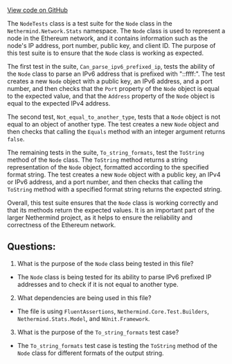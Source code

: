 [View code on GitHub](https://github.com/NethermindEth/nethermind/src/Nethermind/Nethermind.Network.Test/Stats/NodeTests.cs)

The `NodeTests` class is a test suite for the `Node` class in the `Nethermind.Network.Stats` namespace. The `Node` class is used to represent a node in the Ethereum network, and it contains information such as the node's IP address, port number, public key, and client ID. The purpose of this test suite is to ensure that the `Node` class is working as expected.

The first test in the suite, `Can_parse_ipv6_prefixed_ip`, tests the ability of the `Node` class to parse an IPv6 address that is prefixed with "::ffff:". The test creates a new `Node` object with a public key, an IPv6 address, and a port number, and then checks that the `Port` property of the `Node` object is equal to the expected value, and that the `Address` property of the `Node` object is equal to the expected IPv4 address.

The second test, `Not_equal_to_another_type`, tests that a `Node` object is not equal to an object of another type. The test creates a new `Node` object and then checks that calling the `Equals` method with an integer argument returns `false`.

The remaining tests in the suite, `To_string_formats`, test the `ToString` method of the `Node` class. The `ToString` method returns a string representation of the `Node` object, formatted according to the specified format string. The test creates a new `Node` object with a public key, an IPv4 or IPv6 address, and a port number, and then checks that calling the `ToString` method with a specified format string returns the expected string.

Overall, this test suite ensures that the `Node` class is working correctly and that its methods return the expected values. It is an important part of the larger Nethermind project, as it helps to ensure the reliability and correctness of the Ethereum network.
## Questions: 
 1. What is the purpose of the `Node` class being tested in this file?
- The `Node` class is being tested for its ability to parse IPv6 prefixed IP addresses and to check if it is not equal to another type.

2. What dependencies are being used in this file?
- The file is using `FluentAssertions`, `Nethermind.Core.Test.Builders`, `Nethermind.Stats.Model`, and `NUnit.Framework`.

3. What is the purpose of the `To_string_formats` test case?
- The `To_string_formats` test case is testing the `ToString` method of the `Node` class for different formats of the output string.